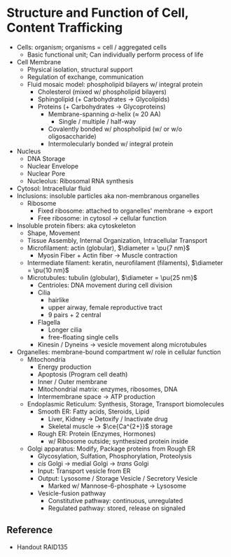 # Structure and Function of Cell, Content Trafficking

* Cells: organism; organisms = cell / aggregated cells
  * Basic functional unit; Can individually perform process of life
* Cell Membrane
  * Physical isolation, structural support
  * Regulation of exchange, communication
  * Fluid mosaic model: phospholipid bilayers w/ integral protein
    * Cholesterol (mixed w/ phospholipid bilayers)
    * Sphingolipid (+ Carbohydrates → Glycolipids)
    * Proteins (+ Carbohydrates → Glycoproteins)
      * Membrane-spanning $\alpha$-helix ($\approx$ 20 AA)
        * Single / multiple / half-way
      * Covalently bonded w/ phospholipid (w/ or w/o oligosaccharide)
      * Intermolecularly bonded w/ integral protein
* Nucleus
  * DNA Storage
  * Nuclear Envelope
  * Nuclear Pore
  * Nucleolus: Ribosomal RNA synthesis
* Cytosol: Intracellular fluid
* Inclusions: insoluble particles aka non-membranous organelles
  * Ribosome
    * Fixed ribosome: attached to organelles' membrane → export
    * Free ribosome: in cytosol → cellular function
* Insoluble protein fibers: aka cytoskeleton
  * Shape, Movement
  * Tissue Assembly, Internal Organization, Intracellular Transport
  * Microfilament: actin (globular), $\diameter = \pu{7 nm}$
    * Myosin Fiber + Actin fiber → Muscle contraction
  * Intermediate filament: keratin, neurofilament (filaments), $\diameter = \pu{10 nm}$
  * Microtubules: tubulin (globular), $\diameter = \pu{25 nm}$
    * Centrioles: DNA movement during cell division
    * Cilia
      * hairlike
      * upper airway, female reproductive tract
      * 9 pairs + 2 central
    * Flagella
      * Longer cilia
      * free-floating single cells
    * Kinesin / Dyneins → vesicle movement along microtubules
* Organelles: membrane-bound compartment w/ role in cellular function
  * Mitochondria
    * Energy production
    * Apoptosis (Program cell death)
    * Inner / Outer membrane
    * Mitochondrial matrix: enzymes, ribosomes, DNA
    * Intermembrane space → ATP production
  * Endoplasmic Reticulum: Synthesis, Storage, Transport biomolecules
    * Smooth ER: Fatty acids, Steroids, Lipid
      * Liver, Kidney → Detoxify / Inactivate drug
      * Skeletal muscle → $\ce{Ca^{2+}}$ storage
    * Rough ER: Protein (Enzymes, Hormones)
      * w/ Ribosome outside; synthesized protein inside
  * Golgi apparatus: Modify, Package proteins from Rough ER
    * Glycosylation, Sulfation, Phosphorylation, Proteolysis
    * *cis* Golgi → medial Golgi → *trans* Golgi
    * Input: Transport vesicle from ER
    * Output: Lysosome / Storage Vesicle / Secretory Vesicle
      * Marked w/ Mannose-6-phosphate → Lysosome
    * Vesicle-fusion pathway
      * Constitutive pathway: continuous, unregulated
      * Regulated pathway: stored, release on signaled

## Reference

* Handout RAID135
